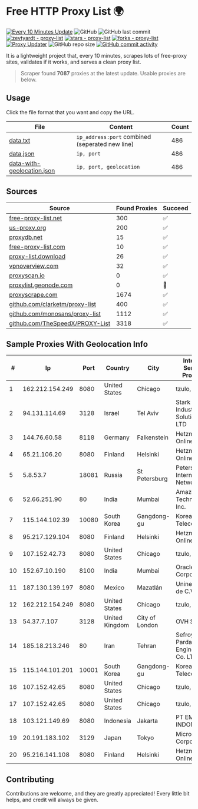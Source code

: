 
# Free HTTP Proxy List 🌍

[![Every 10 Minutes Update](https://github.com/mertguvencli/http-proxy-list/actions/workflows/main.yml/badge.svg?branch=main)](https://github.com/mertguvencli/http-proxy-list/actions/workflows/main.yml)
![GitHub](https://img.shields.io/github/license/mertguvencli/http-proxy-list)
![GitHub last commit](https://img.shields.io/github/last-commit/mertguvencli/http-proxy-list)
[![zevtyardt - proxy-list](https://img.shields.io/static/v1?label=zevtyardt&message=proxy-list&color=blue&logo=github)](https://github.com/zevtyardt/proxy-list "Go to GitHub repo")
[![stars - proxy-list](https://img.shields.io/github/stars/zevtyardt/proxy-list?style=social)](https://github.com/zevtyardt/proxy-list)
[![forks - proxy-list](https://img.shields.io/github/forks/zevtyardt/proxy-list?style=social)](https://github.com/zevtyardt/proxy-list)
[![Proxy Updater](https://github.com/zevtyardt/proxy-list/workflows/Proxy%20Updater/badge.svg)](https://github.com/zevtyardt/proxy-list/actions?query=workflow:"Proxy+Updater")
![GitHub repo size](https://img.shields.io/github/repo-size/zevtyardt/proxy-list)
[![GitHub commit activity](https://img.shields.io/github/commit-activity/m/zevtyardt/proxy-list?logo=commits)](https://github.com/zevtyardt/proxy-list/commits/main)

It is a lightweight project that, every 10 minutes, scrapes lots of free-proxy sites, validates if it works, and serves a clean proxy list.

> Scraper found **7087** proxies at the latest update. Usable proxies are below.

## Usage

Click the file format that you want and copy the URL.

|File|Content|Count|
|----|-------|-----|
|[data.txt](https://raw.githubusercontent.com/mertguvencli/http-proxy-list/main/proxy-list/data.txt)|`ip_address:port` combined (seperated new line)|486|
|[data.json](https://raw.githubusercontent.com/mertguvencli/http-proxy-list/main/proxy-list/data.json)|`ip, port`|486|
|[data-with-geolocation.json](https://raw.githubusercontent.com/mertguvencli/http-proxy-list/main/proxy-list/data-with-geolocation.json)|`ip, port, geolocation`|486|

## Sources

|Source|Found Proxies|Succeed|
|------|-------------|-------|
|[free-proxy-list.net](https://free-proxy-list.net)|300|✅|
|[us-proxy.org](https://www.us-proxy.org)|200|✅|
|[proxydb.net](http://proxydb.net)|15|✅|
|[free-proxy-list.com](https://free-proxy-list.com/?page=&port=&type%5B%5D=http&type%5B%5D=https&up_time=0&search=Search)|10|✅|
|[proxy-list.download](https://www.proxy-list.download/HTTP)|26|✅|
|[vpnoverview.com](https://vpnoverview.com/privacy/anonymous-browsing/free-proxy-servers)|32|✅|
|[proxyscan.io](https://www.proxyscan.io)|0|✅|
|[proxylist.geonode.com](https://proxylist.geonode.com/api/proxy-list?limit=300&page=1&sort_by=lastChecked&sort_type=desc&protocols=http,https)|0|🚫|
|[proxyscrape.com](https://api.proxyscrape.com/v2/?request=displayproxies&protocol=http&timeout=10000&country=all&ssl=all&anonymity=all)|1674|✅|
|[github.com/clarketm/proxy-list](https://raw.githubusercontent.com/clarketm/proxy-list/master/proxy-list-raw.txt)|400|✅|
|[github.com/monosans/proxy-list](https://raw.githubusercontent.com/monosans/proxy-list/main/proxies/http.txt)|1112|✅|
|[github.com/TheSpeedX/PROXY-List](https://raw.githubusercontent.com/TheSpeedX/PROXY-List/master/http.txt)|3318|✅|


## Sample Proxies With Geolocation Info

|#|Ip|Port|Country|City|Internet Service Provider|
|-|--|----|-------|----|-------------------------|
|1|162.212.154.249|8080|United States|Chicago|tzulo, inc.|
|2|94.131.114.69|3128|Israel|Tel Aviv|Stark Industries Solutions LTD|
|3|144.76.60.58|8118|Germany|Falkenstein|Hetzner Online GmbH|
|4|65.21.106.20|8080|Finland|Helsinki|Hetzner Online GmbH|
|5|5.8.53.7|18081|Russia|St Petersburg|Petersburg Internet Network ltd|
|6|52.66.251.90|80|India|Mumbai|Amazon Technologies Inc.|
|7|115.144.102.39|10080|South Korea|Gangdong-gu|Korea Telecom|
|8|95.217.129.104|8080|Finland|Helsinki|Hetzner Online GmbH|
|9|107.152.42.73|8080|United States|Chicago|tzulo, inc.|
|10|152.67.10.190|8100|India|Mumbai|Oracle Corporation|
|11|187.130.139.197|8080|Mexico|Mazatlán|Uninet S.A. de C.V.|
|12|162.212.154.249|8080|United States|Chicago|tzulo, inc.|
|13|54.37.7.107|3128|United Kingdom|City of London|OVH SAS|
|14|185.18.213.246|80|Iran|Tehran|Sefroyek Pardaz Engineering Co. LTD|
|15|115.144.101.201|10001|South Korea|Gangdong-gu|Korea Telecom|
|16|107.152.42.65|8080|United States|Chicago|tzulo, inc.|
|17|107.152.42.65|8080|United States|Chicago|tzulo, inc.|
|18|103.121.149.69|8080|Indonesia|Jakarta|PT EMERIO INDONESIA|
|19|20.191.183.102|3129|Japan|Tokyo|Microsoft Corporation|
|20|95.216.141.108|8080|Finland|Helsinki|Hetzner Online GmbH|



## Contributing

Contributions are welcome, and they are greatly appreciated! Every
little bit helps, and credit will always be given.

